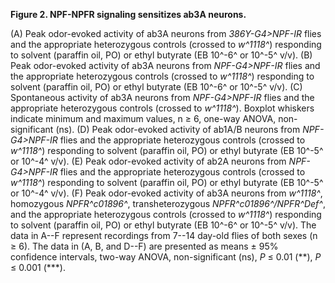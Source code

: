 **Figure 2. NPF-NPFR signaling sensitizes ab3A neurons.**

(A) Peak odor-evoked activity of ab3A neurons from _386Y-G4>NPF-IR_ flies and the appropriate heterozygous controls (crossed to _w^1118^_) responding to solvent (paraffin oil, PO) or ethyl butyrate (EB 10^-6^ or 10^-5^ v/v).
(B) Peak odor-evoked activity of ab3A neurons from _NPF-G4>NPF-IR_ flies and the appropriate heterozygous controls (crossed to _w^1118^_) responding to solvent (paraffin oil, PO) or ethyl butyrate (EB 10^-6^ or 10^-5^ v/v).
(C) Spontaneous activity of ab3A neurons from _NPF-G4>NPF-IR_ flies and the appropriate heterozygous controls (crossed to _w^1118^_).
Boxplot whiskers indicate minimum and maximum values, n ≥ 6, one-way ANOVA, non-significant (ns).
(D) Peak odor-evoked activity of ab1A/B neurons from _NPF-G4>NPF-IR_ flies and the appropriate heterozygous controls (crossed to _w^1118^_) responding to solvent (paraffin oil, PO) or ethyl butyrate (EB 10^-5^ or 10^-4^ v/v).
(E) Peak odor-evoked activity of ab2A neurons from _NPF-G4>NPF-IR_ flies and the appropriate heterozygous controls (crossed to _w^1118^_) responding to solvent (paraffin oil, PO) or ethyl butyrate (EB 10^-5^ or 10^-4^ v/v).
(F) Peak odor-evoked activity of ab3A neurons from _w^1118^_, homozygous _NPFR^c01896^_, transheterozygous _NPFR^c01896^/NPFR^Def^_, and the appropriate heterozygous controls (crossed to _w^1118^_) responding to solvent (paraffin oil, PO) or ethyl butyrate (EB 10^-6^ or 10^-5^ v/v).
The data in A--F represent recordings from 7--14 day-old flies of both sexes (n ≥ 6).
The data in (A, B, and D--F) are presented as means ± 95% confidence intervals, two-way ANOVA, non-significant (ns), _P_ ≤ 0.01 (\*\*), _P_ ≤ 0.001 (\*\*\*).